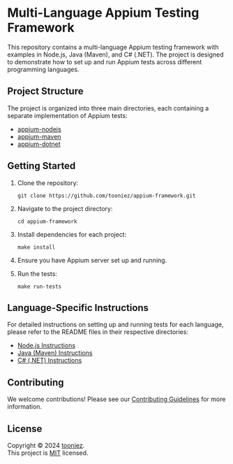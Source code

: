 # Multi-Language Appium Testing Framework

This repository contains a multi-language Appium testing framework with examples in Node.js, Java (Maven), and C# (.NET). The project is designed to demonstrate how to set up and run Appium tests across different programming languages.

## Project Structure

The project is organized into three main directories, each containing a separate implementation of Appium tests:

- [appium-nodejs](appium-nodejs/README.md)
- [appium-maven](appium-maven/README.md)
- [appium-dotnet](appium-dotnet/README.md)

## Getting Started

1. Clone the repository:
   ```
   git clone https://github.com/tooniez/appium-framework.git
   ```

2. Navigate to the project directory:
   ```
   cd appium-framework
   ```

3. Install dependencies for each project:
   ```
   make install
   ```

4. Ensure you have Appium server set up and running.

5. Run the tests:
   ```
   make run-tests
   ```

## Language-Specific Instructions

For detailed instructions on setting up and running tests for each language, please refer to the README files in their respective directories:

- [Node.js Instructions](appium-nodejs/README.md)
- [Java (Maven) Instructions](appium-maven/README.md)
- [C# (.NET) Instructions](appium-dotnet/README.md)

## Contributing

We welcome contributions! Please see our [Contributing Guidelines](.github/CONTRIBUTING.md) for more information.

## License

Copyright © 2024 [tooniez](https://github.com/tooniez). <br />
This project is [MIT](https://github.com/tooniez/appium-framework/blob/main/LICENSE) licensed.
